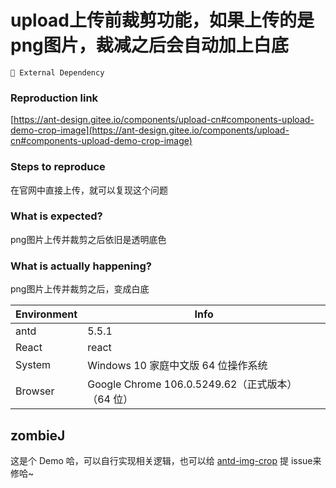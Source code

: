 # upload上传前裁剪功能，如果上传的是png图片，裁减之后会自动加上白底

`🚌 External Dependency`

### Reproduction link

[https://ant-design.gitee.io/components/upload-cn#components-upload-demo-crop-image](https://ant-design.gitee.io/components/upload-cn#components-upload-demo-crop-image)

### Steps to reproduce

在官网中直接上传，就可以复现这个问题

### What is expected?

png图片上传并裁剪之后依旧是透明底色

### What is actually happening?

png图片上传并裁剪之后，变成白底

| Environment | Info                                              |
| ----------- | ------------------------------------------------- |
| antd        | 5.5.1                                             |
| React       | react                                             |
| System      | Windows 10 家庭中文版 64 位操作系统               |
| Browser     | Google Chrome 106.0.5249.62（正式版本） （64 位） |

<!-- generated by ant-design-issue-helper. DO NOT REMOVE -->

## zombieJ

这是个 Demo 哈，可以自行实现相关逻辑，也可以给 [antd-img-crop](https://github.com/nanxiaobei/antd-img-crop) 提 issue来修哈~
